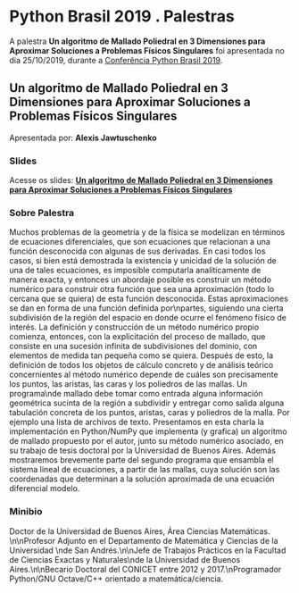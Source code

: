 # Python Brasil 2019 . Palestras


A palestra **Un algoritmo de Mallado Poliedral en 3 Dimensiones para Aproximar Soluciones a Problemas Físicos Singulares** foi apresentada no dia 25/10/2019, durante a [Conferência Python Brasil 2019](http://2019.pythonbrasil.org.br).


## Un algoritmo de Mallado Poliedral en 3 Dimensiones para Aproximar Soluciones a Problemas Físicos Singulares
Apresentada por: **Alexis Jawtuschenko**

### Slides
Acesse os slides: **[Un algoritmo de Mallado Poliedral en 3 Dimensiones para Aproximar Soluciones a Problemas Físicos Singulares](./)**


### Sobre Palestra
Muchos problemas de la geometría y de la física se modelizan en términos de ecuaciones diferenciales, que son ecuaciones que relacionan a una función desconocida con algunas de sus derivadas. En casi todos los casos, si bien está demostrada la existencia y unicidad de la solución de una de tales ecuaciones, es imposible computarla analíticamente de manera exacta, y entonces un abordaje posible es construir un método numérico para construir otra función que sea una aproximación (todo lo cercana que se quiera) de esta función desconocida. Estas aproximaciones se dan en forma de una función definida por\npartes, siguiendo una cierta subdivisión de la región del espacio en donde ocurre el fenómeno físico de interés. La definición y construcción de un método numérico propio comienza, entonces, con la explicitación del proceso de mallado, que consiste en una sucesión infinita de subdivisiones del dominio, con elementos de medida tan pequeña como se quiera. Después de esto, la definición de todos los objetos de cálculo concreto y de análisis teórico concernientes al método numérico depende de cuáles son precisamente los puntos, las aristas, las caras y los poliedros de las mallas. Un programa\nde mallado debe tomar como entrada alguna información geométrica sucinta de la región a subdividir y entregar como salida alguna tabulación concreta de los puntos, aristas, caras y poliedros de la malla. Por ejemplo una lista de archivos de texto. Presentamos en esta charla la implementación en Python/NumPy que implementa (y grafica) un algoritmo de mallado propuesto por el autor, junto su método numérico asociado, en su trabajo de tesis doctoral por la Universidad de Buenos Aires. Además mostraremos brevemente parte del segundo programa que ensambla el sistema lineal de ecuaciones, a partir de las mallas, cuya solución son las coordenadas que determinan a la solución aproximada de una ecuación diferencial modelo.



### Minibio
Doctor de la Universidad de Buenos Aires, Área Ciencias Matemáticas. \n\nProfesor Adjunto en el Departamento de Matemática y Ciencias de la Universidad \nde San Andrés.\n\nJefe de Trabajos Prácticos en la Facultad de Ciencias Exactas y Naturales\nde la Universidad de Buenos Aires.\n\nBecario Doctoral del CONICET entre 2012 y 2017.\nProgramador Python/GNU Octave/C++ orientado a matemática/ciencia.


